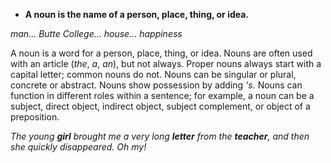 - **A noun is the name of a person, place, thing, or idea.**

_man... Butte College... house... happiness_

A noun is a word for a person, place, thing, or idea. Nouns are often used with an article (_the_, _a_, _an_), but not always. Proper nouns always start with a capital letter; common nouns do not. Nouns can be singular or plural, concrete or abstract. Nouns show possession by adding _'s_. Nouns can function in different roles within a sentence; for example, a noun can be a subject, direct object, indirect object, subject complement, or object of a preposition.

_The young **girl** brought me a very long **letter** from the **teacher**, and then she quickly disappeared. Oh my!_